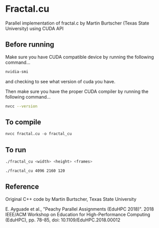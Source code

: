 # Fractal.cu

Parallel implementation of fractal.c by Martin Burtscher (Texas State University) using CUDA API

## Before running
Make sure you have CUDA compatible device by running the following command...

```bash
nvidia-smi
```
and checking to see what version of cuda you have.

Then make sure you have the proper CUDA compiler by running the following command...
```bash
nvcc --version
```

## To compile
```python
nvcc fractal.cu -o fractal_cu
```

## To run
```bash
./fractal_cu <width> <height> <frames>

./fractal_cu 4096 2160 120
```

## Reference
Original C++ code by Martin Burtscher, Texas State University

E. Ayguade et al., 
           "Peachy Parallel Assignments (EduHPC 2018)".
           2018 IEEE/ACM Workshop on Education for High-Performance Computing (EduHPC), pp. 78-85,
           doi: 10.1109/EduHPC.2018.00012
